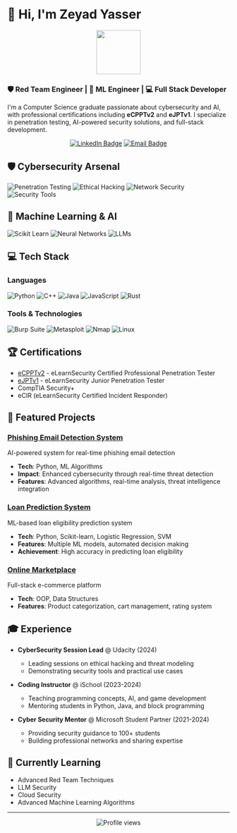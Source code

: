 # 👋 Hi, I'm Zeyad Yasser

<div align="center">
  <img src="https://media.giphy.com/media/M9gbBd9nbDrOTu1Mqx/giphy.gif" width="100"/>
</div>

### 🛡️ Red Team Engineer | 🤖 ML Engineer | 💻 Full Stack Developer

I'm a Computer Science graduate passionate about cybersecurity and AI, with professional certifications including **eCPPTv2** and **eJPTv1**. I specialize in penetration testing, AI-powered security solutions, and full-stack development.

<p align="center">
  <a href="https://www.linkedin.com/in/zeyad-yasser-732216246/"><img src="https://img.shields.io/badge/LinkedIn-blue?style=for-the-badge&logo=linkedin&logoColor=white" alt="LinkedIn Badge"></a>
  <a href="mailto:zeyad3410@gmail.com"><img src="https://img.shields.io/badge/Email-red?style=for-the-badge&logo=gmail&logoColor=white" alt="Email Badge"></a>
</p>

## 🛡️ Cybersecurity Arsenal

![Penetration Testing](https://img.shields.io/badge/Penetration_Testing-Expert-red?style=flat-square&logo=kalilinux&logoColor=white)
![Ethical Hacking](https://img.shields.io/badge/Ethical_Hacking-Advanced-orange?style=flat-square&logo=hackaday&logoColor=white)
![Network Security](https://img.shields.io/badge/Network_Security-Advanced-yellow?style=flat-square&logo=wireshark&logoColor=white)
![Security Tools](https://img.shields.io/badge/Security_Tools-Expert-green?style=flat-square&logo=metasploit&logoColor=white)

## 🤖 Machine Learning & AI

![Scikit Learn](https://img.shields.io/badge/Scikit_Learn-Advanced-blue?style=flat-square&logo=scikit-learn&logoColor=white)
![Neural Networks](https://img.shields.io/badge/Neural_Networks-Advanced-purple?style=flat-square&logo=pytorch&logoColor=white)
![LLMs](https://img.shields.io/badge/LLMs-Intermediate-green?style=flat-square&logo=openai&logoColor=white)

## 💻 Tech Stack

### Languages
![Python](https://img.shields.io/badge/Python-Advanced-3776AB?style=flat-square&logo=python&logoColor=white)
![C++](https://img.shields.io/badge/C++-Advanced-00599C?style=flat-square&logo=cplusplus&logoColor=white)
![Java](https://img.shields.io/badge/Java-Advanced-007396?style=flat-square&logo=java&logoColor=white)
![JavaScript](https://img.shields.io/badge/JavaScript-Intermediate-F7DF1E?style=flat-square&logo=javascript&logoColor=black)
![Rust](https://img.shields.io/badge/Rust-Learning-000000?style=flat-square&logo=rust&logoColor=white)

### Tools & Technologies
![Burp Suite](https://img.shields.io/badge/Burp_Suite-Advanced-FF6C37?style=flat-square&logo=burpsuite&logoColor=white)
![Metasploit](https://img.shields.io/badge/Metasploit-Advanced-2684FF?style=flat-square&logo=metasploit&logoColor=white)
![Nmap](https://img.shields.io/badge/Nmap-Advanced-009933?style=flat-square&logo=nmap&logoColor=white)
![Linux](https://img.shields.io/badge/Linux-Advanced-FCC624?style=flat-square&logo=linux&logoColor=black)

## 🏆 Certifications
- [eCPPTv2](https://verified.elearnsecurity.com/certificates/d800d7a9-fa15-4cb4-9e46-1135f95ebb45) - eLearnSecurity Certified Professional Penetration Tester
- [eJPTv1](https://verified.elearnsecurity.com/certificates/c83b1b9f-88fc-4434-a57c-885dc4d5fade) - eLearnSecurity Junior Penetration Tester
- CompTIA Security+
- eCIR (eLearnSecurity Certified Incident Responder)

## 🌟 Featured Projects

### [Phishing Email Detection System](https://github.com/zeyad-yasser/phishing-detection)
AI-powered system for real-time phishing email detection
- **Tech**: Python, ML Algorithms
- **Impact**: Enhanced cybersecurity through real-time threat detection
- **Features**: Advanced algorithms, real-time analysis, threat intelligence integration

### [Loan Prediction System](https://github.com/zeyad-yasser/AiProject-Loan-Prediction)
ML-based loan eligibility prediction system
- **Tech**: Python, Scikit-learn, Logistic Regression, SVM
- **Features**: Multiple ML models, automated decision making
- **Achievement**: High accuracy in predicting loan eligibility

### [Online Marketplace](https://github.com/zeyad-yasser/Online-Marketplace)
Full-stack e-commerce platform
- **Tech**: OOP, Data Structures
- **Features**: Product categorization, cart management, rating system

## 🎓 Experience

- **CyberSecurity Session Lead** @ Udacity (2024)
  - Leading sessions on ethical hacking and threat modeling
  - Demonstrating security tools and practical use cases

- **Coding Instructor** @ iSchool (2023-2024)
  - Teaching programming concepts, AI, and game development
  - Mentoring students in Python, Java, and block programming

- **Cyber Security Mentor** @ Microsoft Student Partner (2021-2024)
  - Providing security guidance to 100+ students
  - Building professional networks and sharing expertise

## 🌱 Currently Learning
- Advanced Red Team Techniques
- LLM Security
- Cloud Security
- Advanced Machine Learning Algorithms

---
<p align="center">
  <img src="https://komarev.com/ghpvc/?username=zeyad-yasser&label=Profile%20views&color=0e75b6&style=flat" alt="Profile views" />
</p>
